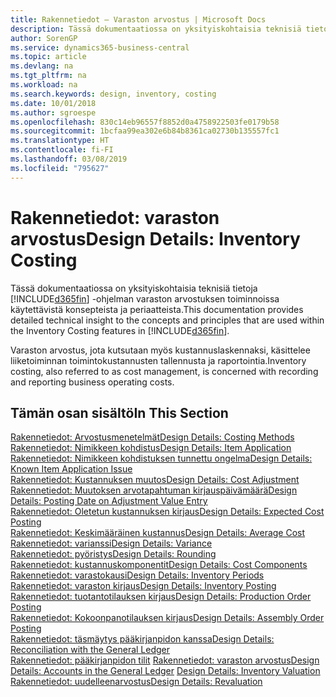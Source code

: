 ```yaml
---
title: Rakennetiedot – Varaston arvostus | Microsoft Docs
description: Tässä dokumentaatiossa on yksityiskohtaisia teknisiä tietoja Business Central -sovelluksen varaston arvostuksen toiminnoissa käytettävistä konsepteista ja periaatteista.
author: SorenGP
ms.service: dynamics365-business-central
ms.topic: article
ms.devlang: na
ms.tgt_pltfrm: na
ms.workload: na
ms.search.keywords: design, inventory, costing
ms.date: 10/01/2018
ms.author: sgroespe
ms.openlocfilehash: 830c14eb96557f8852d0a4758922503fe0179b58
ms.sourcegitcommit: 1bcfaa99ea302e6b84b8361ca02730b135557fc1
ms.translationtype: HT
ms.contentlocale: fi-FI
ms.lasthandoff: 03/08/2019
ms.locfileid: "795627"
---
```

# <a name="design-details-inventory-costing"></a><span data-ttu-id="119ee-103">Rakennetiedot: varaston arvostus</span><span class="sxs-lookup"><span data-stu-id="119ee-103">Design Details: Inventory Costing</span></span>
<span data-ttu-id="119ee-104">Tässä dokumentaatiossa on yksityiskohtaisia teknisiä tietoja [!INCLUDE[d365fin](includes/d365fin_md.md)] -ohjelman varaston arvostuksen toiminnoissa käytettävistä konsepteista ja periaatteista.</span><span class="sxs-lookup"><span data-stu-id="119ee-104">This documentation provides detailed technical insight to the concepts and principles that are used within the Inventory Costing features in [!INCLUDE[d365fin](includes/d365fin_md.md)].</span></span>  

<span data-ttu-id="119ee-105">Varaston arvostus, jota kutsutaan myös kustannuslaskennaksi, käsittelee liiketoiminnan toimintokustannusten tallennusta ja raportointia.</span><span class="sxs-lookup"><span data-stu-id="119ee-105">Inventory costing, also referred to as cost management, is concerned with recording and reporting business operating costs.</span></span>  

## <a name="in-this-section"></a><span data-ttu-id="119ee-106">Tämän osan sisältö</span><span class="sxs-lookup"><span data-stu-id="119ee-106">In This Section</span></span>  
[<span data-ttu-id="119ee-107">Rakennetiedot: Arvostusmenetelmät</span><span class="sxs-lookup"><span data-stu-id="119ee-107">Design Details: Costing Methods</span></span>](design-details-costing-methods.md)  
[<span data-ttu-id="119ee-108">Rakennetiedot: Nimikkeen kohdistus</span><span class="sxs-lookup"><span data-stu-id="119ee-108">Design Details: Item Application</span></span>](design-details-item-application.md)  
[<span data-ttu-id="119ee-109">Rakennetiedot: Nimikkeen kohdistuksen tunnettu ongelma</span><span class="sxs-lookup"><span data-stu-id="119ee-109">Design Details: Known Item Application Issue</span></span>](design-details-inventory-zero-level-open-item-ledger-entries.md)  
[<span data-ttu-id="119ee-110">Rakennetiedot: Kustannuksen muutos</span><span class="sxs-lookup"><span data-stu-id="119ee-110">Design Details: Cost Adjustment</span></span>](design-details-cost-adjustment.md)  
[<span data-ttu-id="119ee-111">Rakennetiedot: Muutoksen arvotapahtuman kirjauspäivämäärä</span><span class="sxs-lookup"><span data-stu-id="119ee-111">Design Details: Posting Date on Adjustment Value Entry</span></span>](design-details-inventory-adjustment-value-entry-posting-date.md)  
[<span data-ttu-id="119ee-112">Rakennetiedot: Oletetun kustannuksen kirjaus</span><span class="sxs-lookup"><span data-stu-id="119ee-112">Design Details: Expected Cost Posting</span></span>](design-details-expected-cost-posting.md)  
[<span data-ttu-id="119ee-113">Rakennetiedot: Keskimääräinen kustannus</span><span class="sxs-lookup"><span data-stu-id="119ee-113">Design Details: Average Cost</span></span>](design-details-average-cost.md)  
[<span data-ttu-id="119ee-114">Rakennetiedot: varianssi</span><span class="sxs-lookup"><span data-stu-id="119ee-114">Design Details: Variance</span></span>](design-details-variance.md)  
[<span data-ttu-id="119ee-115">Rakennetiedot: pyöristys</span><span class="sxs-lookup"><span data-stu-id="119ee-115">Design Details: Rounding</span></span>](design-details-rounding.md)  
[<span data-ttu-id="119ee-116">Rakennetiedot: kustannuskomponentit</span><span class="sxs-lookup"><span data-stu-id="119ee-116">Design Details: Cost Components</span></span>](design-details-cost-components.md)  
[<span data-ttu-id="119ee-117">Rakennetiedot: varastokausi</span><span class="sxs-lookup"><span data-stu-id="119ee-117">Design Details: Inventory Periods</span></span>](design-details-inventory-periods.md)  
[<span data-ttu-id="119ee-118">Rakennetiedot: varaston kirjaus</span><span class="sxs-lookup"><span data-stu-id="119ee-118">Design Details: Inventory Posting</span></span>](design-details-inventory-posting.md)  
[<span data-ttu-id="119ee-119">Rakennetiedot: tuotantotilauksen kirjaus</span><span class="sxs-lookup"><span data-stu-id="119ee-119">Design Details: Production Order Posting</span></span>](design-details-production-order-posting.md)  
[<span data-ttu-id="119ee-120">Rakennetiedot: Kokoonpanotilauksen kirjaus</span><span class="sxs-lookup"><span data-stu-id="119ee-120">Design Details: Assembly Order Posting</span></span>](design-details-assembly-order-posting.md)  
[<span data-ttu-id="119ee-121">Rakennetiedot: täsmäytys pääkirjanpidon kanssa</span><span class="sxs-lookup"><span data-stu-id="119ee-121">Design Details: Reconciliation with the General Ledger</span></span>](design-details-reconciliation-with-the-general-ledger.md)  
<span data-ttu-id="119ee-122">[Rakennetiedot: pääkirjanpidon tilit](design-details-accounts-in-the-general-ledger.md)
[Rakennetiedot: varaston arvostus](design-details-inventory-valuation.md)</span><span class="sxs-lookup"><span data-stu-id="119ee-122">[Design Details: Accounts in the General Ledger](design-details-accounts-in-the-general-ledger.md)
[Design Details: Inventory Valuation](design-details-inventory-valuation.md)</span></span>  
[<span data-ttu-id="119ee-123">Rakennetiedot: uudelleenarvostus</span><span class="sxs-lookup"><span data-stu-id="119ee-123">Design Details: Revaluation</span></span>](design-details-revaluation.md)
